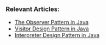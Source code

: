 ### Relevant Articles:
- [The Observer Pattern in Java](http://www.baeldung.com/java-observer-pattern)
- [Visitor Design Pattern in Java](http://www.baeldung.com/java-visitor-pattern)
- [Interpreter Design Pattern in Java](http://www.baeldung.com/java-interpreter-pattern)
